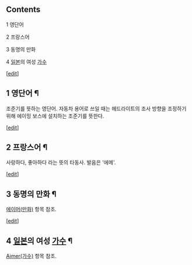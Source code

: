 ## Contents

    

1 영단어

2 프랑스어

3 동명의 만화

4 [일본](%EC%9D%BC%EB%B3%B8.md)의 여성 [가수](%EA%B0%80%EC%88%98.md)

[[edit](http://rigvedawiki.net/r1/wiki.php/Aimer?action=edit&section=1)]

## 1 영단어 ¶

조준기를 뜻하는 영단어. 자동차 용어로 쓰일 때는 헤드라이트의 조사 방향을 조정하기 위해 에이밍 보스에 설치하는 조준기를 뜻한다.

[[edit](http://rigvedawiki.net/r1/wiki.php/Aimer?action=edit&section=2)]

## 2 프랑스어 ¶

사랑하다, 좋아하다 라는 뜻의 타동사. 발음은 '에메'.

[[edit](http://rigvedawiki.net/r1/wiki.php/Aimer?action=edit&section=3)]

## 3 동명의 만화 ¶

[에이머(만화)](%EC%97%90%EC%9D%B4%EB%A8%B8%28%EB%A7%8C%ED%99%94%29.md) 항목 참조.

[[edit](http://rigvedawiki.net/r1/wiki.php/Aimer?action=edit&section=4)]

## 4 [일본](%EC%9D%BC%EB%B3%B8.md)의 여성 [가수](%EA%B0%80%EC%88%98.md) ¶

[Aimer(가수)](Aimer%28%EA%B0%80%EC%88%98%29.md) 항목 참조.

